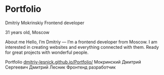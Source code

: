# Portfolio

Dmitriy Mokrinskiy
Frontend developer

31 years old, Moscow

About me
Hello, I’m Dmitriy — I’m a frontend developer from Moscow. I am interested in creating websites and everything connected with them.
Ready for great projects with wonderful people.

Portfolio [dmitriy-lesnick.github.io/Portfolio/](https://dmitriy-lesnick.github.io/Portfolio/)
Мокринский Дмитрий Сергеевич
Дмитрий Лесник
Фронтенд разработчик
